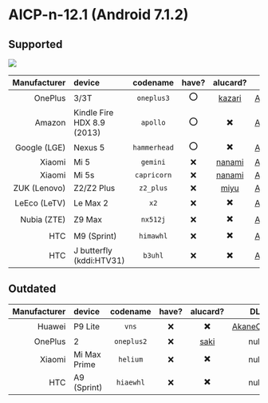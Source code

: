 <!-- TITLE: Downloads -->
<!-- SUBTITLE: supported devices -->

# AICP-n-12.1 (Android 7.1.2)

## Supported

[![](https://lindwurm.neocities.org/img/download_mini.png)](https://cloud.akane.blue/nextcloud/s/PbGugWPefp9fFNZ)

| Manufacturer | device | codename | have? | alucard? | DL |
|---:|:---|:---:|:---:|:---:|:---:|
| OnePlus | 3/3T | `oneplus3` | :o: | [kazari](https://github.com/mordiford/kazari-op3-kernel) | [AkaneCloud](https://cloud.akane.blue/nextcloud/s/PbGugWPefp9fFNZ?path=%2Foneplus3) |
| Amazon | Kindle Fire HDX 8.9 (2013) | `apollo` | :o: | ✖️ | [AkaneCloud](https://cloud.akane.blue/nextcloud/s/PbGugWPefp9fFNZ?path=%2Fapollo) |
| Google (LGE) | Nexus 5 | `hammerhead` | :o: | ✖️ | [AkaneCloud](https://cloud.akane.blue/nextcloud/s/PbGugWPefp9fFNZ?path=%2Fhammerhead) |
| Xiaomi | Mi 5 | `gemini` | :x: | [nanami](https://github.com/mordiford/nanami-mi5-kernel) | [AkaneCloud](https://cloud.akane.blue/nextcloud/s/PbGugWPefp9fFNZ?path=%2Fgemini) |
| Xiaomi | Mi 5s | `capricorn` | :x: | [nanami](https://github.com/mordiford/nanami-mi5-kernel) | [AkaneCloud](https://cloud.akane.blue/nextcloud/s/PbGugWPefp9fFNZ?path=%2Fcapricorn) |
| ZUK (Lenovo) | Z2/Z2 Plus | `z2_plus` | :x: | [miyu](https://github.com/mordiford/miyu-z2-kernel) | [AkaneCloud](https://cloud.akane.blue/nextcloud/s/PbGugWPefp9fFNZ?path=%2Fz2_plus) |
| LeEco (LeTV) | Le Max 2 | `x2` | :x: | ✖️ | [AkaneCloud](https://cloud.akane.blue/nextcloud/s/PbGugWPefp9fFNZ?path=%2Fx2) |
| Nubia (ZTE) | Z9 Max | `nx512j` | :x: | ✖️ | [AkaneCloud](https://cloud.akane.blue/nextcloud/s/PbGugWPefp9fFNZ?path=%2Fnx512j) |
| HTC | M9 (Sprint) | `himawhl` | :x: | ✖️ | [AkaneCloud](https://cloud.akane.blue/nextcloud/s/PbGugWPefp9fFNZ?path=%2Fhimawhl) |
| HTC | J butterfly (kddi:HTV31) | `b3uhl` | :x: | ✖️ | [AkaneCloud](https://cloud.akane.blue/nextcloud/s/PbGugWPefp9fFNZ?path=%2Fb3uhl) |


## Outdated

| Manufacturer | device | codename | have? | alucard? | DL |
|---:|:---|:---:|:---:|:---:|:---:|
| Huawei | P9 Lite | `vns` | :x: | ✖️ | [AkaneCloud](https://cloud.akane.blue/nextcloud/s/PbGugWPefp9fFNZ?path=%2Fvns) |
| OnePlus | 2 | `oneplus2` | :x: | [saki](https://github.com/mordiford/saki-op2-kernel) | null |
| Xiaomi | Mi Max Prime | `helium` | :x: | ✖️ | null |
| HTC | A9 (Sprint) | `hiaewhl` | :x: | ✖️ | null |
